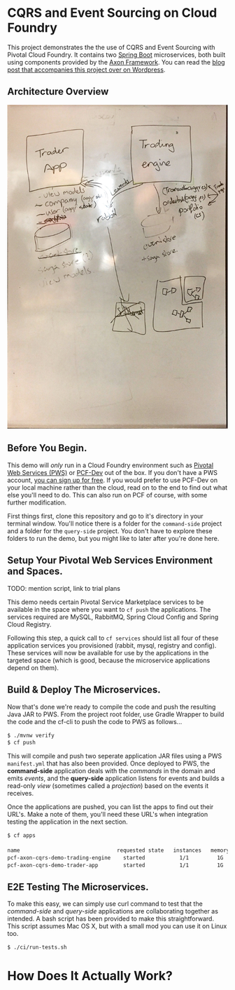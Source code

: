 # CQRS and Event Sourcing on Cloud Foundry

This project demonstrates the the use of CQRS and Event Sourcing with Pivotal Cloud Foundry. It contains two [Spring Boot](http://projects.spring.io/spring-boot/) microservices, both built using components provided by the [Axon Framework](http://www.axonframework.org/). You can read the [blog post that accompanies this project over on Wordpress](https://benwilcock.wordpress.com/2017/07/11/cqrs-and-event-sourcing-microservices-on-cloudfoundry/).

## Architecture Overview

![Architecture Overview - CQRS & Event Sourcing on CloudFoundry](/images/CQRS+EventSourcing-on-CloudFoundry.jpg)

## Before You Begin.

This demo will *only* run in a Cloud Foundry environment such as [Pivotal Web Services (PWS)](https://run.pivotal.io/) or [PCF-Dev](https://pivotal.io/pcf-dev) out of the box. If you don't have a PWS account, [you can sign up for free](https://run.pivotal.io). If you would prefer to use PCF-Dev on your local machine rather than the cloud, read on to the end to find out what else you'll need to do.   This can also run on PCF of course, with some further modification.

First things first, clone this repository and go to it's directory in your terminal window. You'll notice there is a folder for the `command-side` project and a folder for the `query-side` project. You don't have to explore these folders to run the demo, but you might like to later after you're done here.

## Setup Your Pivotal Web Services Environment and Spaces.

TODO: mention script, link to trial plans

This demo needs certain Pivotal Service Marketplace services to be available in the space where you want to `cf push` the applications. The services required are MySQL, RabbitMQ, Spring Cloud Config and Spring Cloud Registry. 

Following this step, a quick call to `cf services` should list all four of these application services you provisioned (rabbit, mysql, registry and config). These services will now be available for use by the applications in the targeted space (which is good, because the microservice applications depend on them).

## Build & Deploy The Microservices.

Now that's done we're ready to compile the code and push the resulting Java JAR to PWS. From the project root folder, use Gradle Wrapper to build the code and the cf-cli to push the code to PWS as follows...

````bash
$ ./mvnw verify
$ cf push
````

This will compile and push two seperate application JAR files using a PWS `manifest.yml` that has also been provided. Once deployed to PWS, the **command-side** application deals with the *commands* in the domain and emits *events*, and the **query-side** application listens for events and builds a read-only *view* (sometimes called a *projection*) based on the events it receives.

Once the applications are pushed, you can list the apps to find out their URL's. Make a note of them, you'll need these URL's when integration testing the application in the next section.

````bash
$ cf apps

name                               requested state   instances   memory   disk   urls
pcf-axon-cqrs-demo-trading-engine    started           1/1         1G       1G     pcf-axon-cqrs-demo-trading-engine.cfapps.io
pcf-axon-cqrs-demo-trader-app        started           1/1         1G       1G     pcf-axon-cqrs-demo-trader-app.cfapps.io
````

## E2E Testing The Microservices.

To make this easy, we can simply use curl command to test that the *command-side* and *query-side* applications are collaborating together as intended. A bash script has been provided to make this straightforward. This script assumes Mac OS X, but with a small mod you can use it on Linux too.

````bash
$ ./ci/run-tests.sh
````

# How Does It Actually Work?
